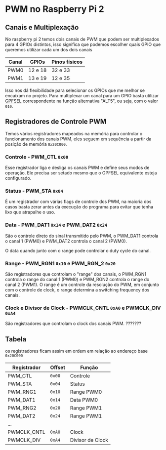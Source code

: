 # PWM no Raspberry Pi 2
## Canais e Multiplexação
No raspberry pi 2 temos dois canais de PWM que podem ser multiplexados para 4 GPIOs distintos, isso significa que podemos escolher quais GPIO que queremos utilizar cada um dos dois canais 

| Canal | GPIOs   | Pinos físicos |
| ----- | ------- | ------------- |
| PWM0  | 12 e 18 | 32 e 33       |
| PWM1  | 13 e 19 | 12 e 35       |

Isso nos dá flexibilidade para selecionar os GPIOs que me melhor se encaixam no projeto. Para multiplexar um canal para um GPIO basta utilizar [GPFSEL](registradores-gpfsel-raspberry-pi-controle-pinos-gpio-com-assembly.md) correspondente na função alternativa "ALT5", ou seja, com o valor `010`.

## Registradores de Controle PWM
Temos vários registradores mapeados na memória para controlar o funcionamento dos canais PWM, eles seguem em sequência a partir da posição de memória `0x20C000`.

### Controle - PWM_CTL `0x00`
Esse registrador liga e desliga os canais PWM e define seus modos de operação. Ele precisa ser setado mesmo que o GPFSEL equivalente esteja configurado.

### Status - PWM_STA `0x04`
É um registrador com várias flags de controle dos PWM, na maioria dos casos basta zerar antes da execução do programa para evitar que tenha lixo que atrapalhe o uso.

### Data - PWM_DAT1 `0x14` e PWM_DAT2 `0x24`
São o controle direto do sinal transmitido pelo PWM, o PWM_DAT1 controla o canal 1 (PWM0) e PWM_DAT2 controla o canal 2 (PWM0).

O data quando junto com o range pode controlar o duty cycle do canal.

### Range - PWM_RGN1 `0x10` e PWM_RGN_2 `0x20`
São registradores que controlam o "range" dos canais, o PWM_RGN1 controla o range do canal 1 (PWM0) e PWM_RGN2 controla o range do canal 2 (PWM1). O range é um controle da resolução do PWM, em conjunto com o controle de clock, o range determina a switching frequency dos canais.

###  Clock e Divisor de Clock - PWMCLK_CNTL `0xA0` e PWMCLK_DIV `0xA4`
São registradores que controlam o clock dos canais PWM. ???????


## Tabela
os registradores ficam assim em ordem em relação ao endereço base `0x20C000`

| Registrador | Offset | Função           |
| ----------- | ------ | ---------------- |
| PWM_CTL     | `0x00` | Controle         |
| PWM_STA     | `0x04` | Status           |
| PWM_RNG1    | `0x10` | Range PWM0       |
| PWM_DAT1    | `0x14` | Data PWM0        |
| PWM_RNG2    | `0x20` | Range PWM1       |
| PWM_DAT2    | `0x24` | Range PWM1       |
| ...         |        |                  |
| PWMCLK_CNTL | `0xA0` | Clock            |
| PWMCLK_DIV  | `0xA4` | Divisor de Clock |

